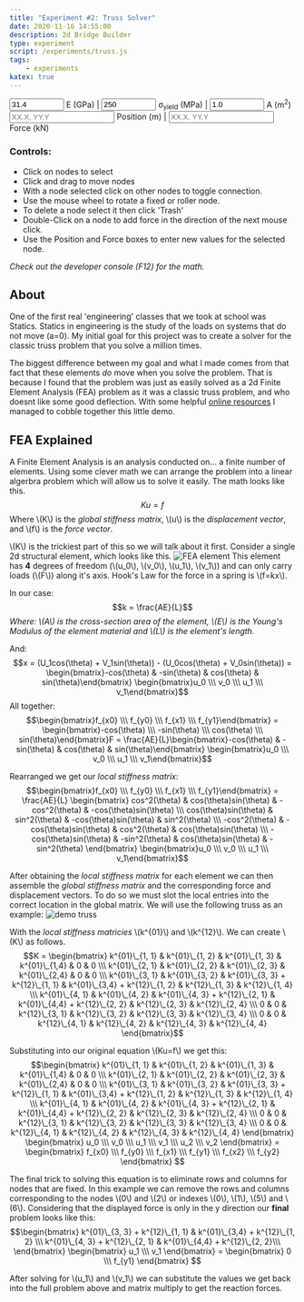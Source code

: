 ```yaml
---
title: "Experiment #2: Truss Solver"
date: 2020-11-16 14:55:00
description: 2d Bridge Builder
type: experiment
script: /experiments/truss.js
tags:
    - experiments
katex: true
---
```


<input type="number" style="width: 96px" id="E"     value="31.4"> E (GPa)</input> |
<input type="number" style="width: 96px" id="sigma" value="250"> &sigma;<sub>yield</sub> (MPa)</input> |
<input type="number" style="width: 96px" id="A"     value="1.0"> A (m<sup>2</sup>)</input>
<br>
<input type="text" id="pos"   placeholder="XX.X, YY.Y"> Position (m)</input> |
<input type="text" id="force" placeholder="XX.X, YY.Y"> Force (kN)</input>

### Controls:
- Click on nodes to select
- Click and drag to move nodes
- With a node selected click on other nodes to toggle connection.
- Use the mouse wheel to rotate a fixed or roller node.
- To delete a node select it then click 'Trash'
- Double-Click on a node to add force in the direction of the next mouse click.
- Use the Position and Force boxes to enter new values for the selected node.

*Check out the developer console (F12) for the math.*

## About
One of the first real 'engineering' classes that we took at school was Statics. Statics in engineering is the study of the loads on systems that do not move (a=0).
My initial goal for this project was to create a solver for the classic truss problem that you solve a million times.

The biggest difference between my goal and what I made comes from that fact that these elements *do* move when you solve the problem.
That is because I found that the problem was just as easily solved as a 2d Finite Element Analysis (FEA) problem as it was a classic truss problem, and who doesnt like some good deflection. With some helpful [online resources](http://web.mit.edu/course/3/3.11/www/modules/fea.pdf) I managed to cobble together this little demo.

## FEA Explained
A Finite Element Analysis is an analysis conducted on... a finite number of elements. Using some clever math we can arrange the problem into a linear algerbra problem which will allow us to solve it easily. The math looks like this.
$$Ku=f$$
Where \\(K\\) is the *global stiffness matrix*, \\(u\\) is the *displacement vector*, and \\(f\\) is the *force vector*.


\\(K\\) is the trickiest part of this so we will talk about it first. Consider a single 2d structural element, which looks like this. ![FEA element](/images/fea_element.svg) This element has **4** degrees of freedom (\\(u_0\\), \\(v_0\\), \\(u_1\\), \\(v_1\\)) and can only carry loads (\\(F\\)) along it's axis. Hook's Law for the force in a spring is \\(f=kx\\).

In our case:
$$k = \frac{AE}{L}$$
*Where: \\(A\\) is the cross-section area of the element, \\(E\\) is the Young's Modulus of the element material and \\(L\\) is the element's length.*

And:
$$x = (U_1cos(\theta) + V_1sin(\theta)) - (U_0cos(\theta) + V_0sin(\theta)) = \begin{bmatrix}-cos(\theta) & -sin(\theta) & cos(\theta) & sin(\theta)\end{bmatrix}                    \begin{bmatrix}u_0 \\\ v_0 \\\ u_1 \\\ v_1\end{bmatrix}$$
All together:
$$\begin{bmatrix}f_{x0} \\\ f_{y0} \\\ f_{x1} \\\ f_{y1}\end{bmatrix} = \begin{bmatrix}-cos(\theta) \\\ -sin(\theta) \\\ cos(\theta) \\\ sin(\theta)\end{bmatrix}F = \frac{AE}{L}\begin{bmatrix}-cos(\theta) & -sin(\theta) & cos(\theta) & sin(\theta)\end{bmatrix} \begin{bmatrix}u_0 \\\ v_0 \\\ u_1 \\\ v_1\end{bmatrix}$$

Rearranged we get our *local stiffness matrix*:
$$\begin{bmatrix}f_{x0} \\\ f_{y0} \\\ f_{x1} \\\ f_{y1}\end{bmatrix} = \frac{AE}{L} \begin{bmatrix}
cos^2(\theta) & cos(\theta)sin(\theta) & -cos^2(\theta) & -cos(\theta)sin(\theta) \\\ 
cos(\theta)sin(\theta) & sin^2(\theta) & -cos(\theta)sin(\theta) & sin^2(\theta) \\\ 
-cos^2(\theta) & -cos(\theta)sin(\theta) & cos^2(\theta) & cos(\theta)sin(\theta) \\\ 
-cos(\theta)sin(\theta) & -sin^2(\theta) & cos(\theta)sin(\theta) & -sin^2(\theta)
\end{bmatrix} \begin{bmatrix}u_0 \\\ v_0 \\\ u_1 \\\ v_1\end{bmatrix}$$

After obtaining the *local stiffness matrix* for each element we can then assemble the *global stiffness matrix* and the corresponding force and displacement vectors. To do so we must slot the local entries into the correct location in the global matrix. We will use the following truss as an example: ![demo truss](/images/demo_truss.png)

With the *local stiffness matricies* \\(k^{01}\\) and \\(k^{12}\\). We can create \\(K\\) as follows.
$$K = \begin{bmatrix}
k^{01}\_{1, 1} & k^{01}\_{1, 2} & k^{01}\_{1, 3} & k^{01}\_{1,4} & 0 & 0 \\\ 
k^{01}\_{2, 1} & k^{01}\_{2, 2} & k^{01}\_{2, 3} & k^{01}\_{2,4} & 0 & 0 \\\ 
k^{01}\_{3, 1} & k^{01}\_{3, 2} & k^{01}\_{3, 3} + k^{12}\_{1, 1} & k^{01}\_{3,4} + k^{12}\_{1, 2} & k^{12}\_{1, 3} & k^{12}\_{1, 4} \\\ 
k^{01}\_{4, 1} & k^{01}\_{4, 2} & k^{01}\_{4, 3} + k^{12}\_{2, 1} & k^{01}\_{4,4} + k^{12}\_{2, 2} & k^{12}\_{2, 3} & k^{12}\_{2, 4} \\\ 
0 & 0 & k^{12}\_{3, 1} & k^{12}\_{3, 2} & k^{12}\_{3, 3} & k^{12}\_{3, 4} \\\ 
0 & 0 & k^{12}\_{4, 1} & k^{12}\_{4, 2} & k^{12}\_{4, 3} & k^{12}\_{4, 4}
\end{bmatrix}$$

Substituting into our original equation \\(Ku=f\\) we get this:
$$\begin{bmatrix}
k^{01}\_{1, 1} & k^{01}\_{1, 2} & k^{01}\_{1, 3} & k^{01}\_{1,4} & 0 & 0 \\\ 
k^{01}\_{2, 1} & k^{01}\_{2, 2} & k^{01}\_{2, 3} & k^{01}\_{2,4} & 0 & 0 \\\ 
k^{01}\_{3, 1} & k^{01}\_{3, 2} & k^{01}\_{3, 3} + k^{12}\_{1, 1} & k^{01}\_{3,4} + k^{12}\_{1, 2} & k^{12}\_{1, 3} & k^{12}\_{1, 4} \\\ 
k^{01}\_{4, 1} & k^{01}\_{4, 2} & k^{01}\_{4, 3} + k^{12}\_{2, 1} & k^{01}\_{4,4} + k^{12}\_{2, 2} & k^{12}\_{2, 3} & k^{12}\_{2, 4} \\\ 
0 & 0 & k^{12}\_{3, 1} & k^{12}\_{3, 2} & k^{12}\_{3, 3} & k^{12}\_{3, 4} \\\ 
0 & 0 & k^{12}\_{4, 1} & k^{12}\_{4, 2} & k^{12}\_{4, 3} & k^{12}\_{4, 4}
\end{bmatrix}
\begin{bmatrix} u_0 \\\ v_0 \\\ u_1 \\\ v_1 \\\ u_2 \\\ v_2 \end{bmatrix} = 
\begin{bmatrix} f_{x0} \\\ f_{y0} \\\ f_{x1} \\\ f_{y1} \\\ f_{x2} \\\ f_{y2} \end{bmatrix}
$$ 

The final trick to solving this equation is to eliminate rows and columns for nodes that are fixed. In this example we can remove the rows and columns corresponding to the nodes \\(0\\) and \\(2\\) or indexes \\(0\\), \\(1\\), \\(5\\) and \\(6\\). Considering that the displayed force is only in the y direction our **final** problem looks like this:
$$\begin{bmatrix}
k^{01}\_{3, 3} + k^{12}\_{1, 1} & k^{01}\_{3,4} + k^{12}\_{1, 2} \\\ 
k^{01}\_{4, 3} + k^{12}\_{2, 1} & k^{01}\_{4,4} + k^{12}\_{2, 2}\\\ 
\end{bmatrix}
\begin{bmatrix} u_1 \\\ v_1 \end{bmatrix} = 
\begin{bmatrix} 0 \\\ f_{y1} \end{bmatrix}
$$

After solving for \\(u_1\\) and \\(v_1\\) we can substitute the values we get back into the full problem above and matrix multiply to get the reaction forces.